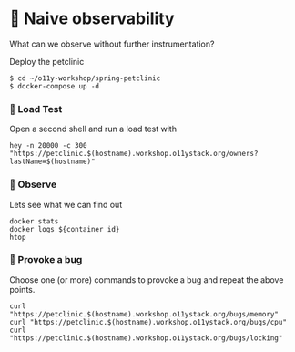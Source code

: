 # 🧐 Naive observability

What can we observe without further instrumentation?

Deploy the petclinic
```
$ cd ~/o11y-workshop/spring-petclinic
$ docker-compose up -d
```

### 🚀 Load Test

Open a second shell and run a load test with
```
hey -n 20000 -c 300 "https://petclinic.$(hostname).workshop.o11ystack.org/owners?lastName=$(hostname)"
```

### 🔎 Observe

Lets see what we can find out
```
docker stats
docker logs ${container id}
htop
```

### 🐞 Provoke a bug

Choose one (or more) commands to provoke a bug and repeat the above points.
```
curl "https://petclinic.$(hostname).workshop.o11ystack.org/bugs/memory"
curl "https://petclinic.$(hostname).workshop.o11ystack.org/bugs/cpu"
curl "https://petclinic.$(hostname).workshop.o11ystack.org/bugs/locking"
```

